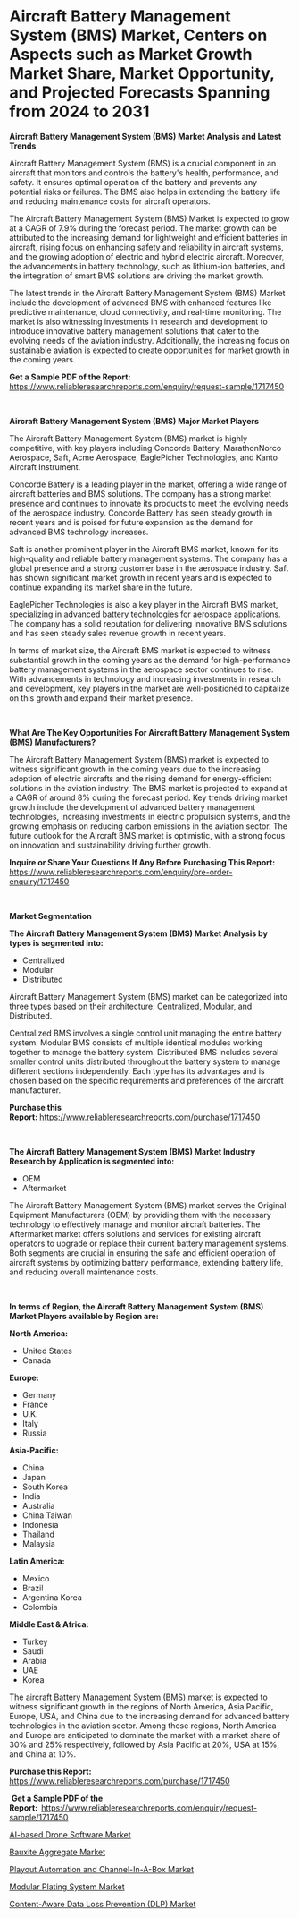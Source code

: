 <p><h1>Aircraft Battery Management System (BMS) Market, Centers on Aspects such as Market Growth Market Share, Market Opportunity, and Projected Forecasts Spanning from 2024 to 2031</h1></p><p><strong>Aircraft Battery Management System (BMS) Market Analysis and Latest Trends</strong></p>
<p><p>Aircraft Battery Management System (BMS) is a crucial component in an aircraft that monitors and controls the battery's health, performance, and safety. It ensures optimal operation of the battery and prevents any potential risks or failures. The BMS also helps in extending the battery life and reducing maintenance costs for aircraft operators.</p><p>The Aircraft Battery Management System (BMS) Market is expected to grow at a CAGR of 7.9% during the forecast period. The market growth can be attributed to the increasing demand for lightweight and efficient batteries in aircraft, rising focus on enhancing safety and reliability in aircraft systems, and the growing adoption of electric and hybrid electric aircraft. Moreover, the advancements in battery technology, such as lithium-ion batteries, and the integration of smart BMS solutions are driving the market growth.</p><p>The latest trends in the Aircraft Battery Management System (BMS) Market include the development of advanced BMS with enhanced features like predictive maintenance, cloud connectivity, and real-time monitoring. The market is also witnessing investments in research and development to introduce innovative battery management solutions that cater to the evolving needs of the aviation industry. Additionally, the increasing focus on sustainable aviation is expected to create opportunities for market growth in the coming years.</p></p>
<p><strong>Get a Sample PDF of the Report:&nbsp;</strong> <a href="https://www.reliableresearchreports.com/enquiry/request-sample/1717450">https://www.reliableresearchreports.com/enquiry/request-sample/1717450</a></p>
<p>&nbsp;</p>
<p><strong>Aircraft Battery Management System (BMS) Major Market Players</strong></p>
<p><p>The Aircraft Battery Management System (BMS) market is highly competitive, with key players including Concorde Battery, MarathonNorco Aerospace, Saft, Acme Aerospace, EaglePicher Technologies, and Kanto Aircraft Instrument.</p><p>Concorde Battery is a leading player in the market, offering a wide range of aircraft batteries and BMS solutions. The company has a strong market presence and continues to innovate its products to meet the evolving needs of the aerospace industry. Concorde Battery has seen steady growth in recent years and is poised for future expansion as the demand for advanced BMS technology increases.</p><p>Saft is another prominent player in the Aircraft BMS market, known for its high-quality and reliable battery management systems. The company has a global presence and a strong customer base in the aerospace industry. Saft has shown significant market growth in recent years and is expected to continue expanding its market share in the future.</p><p>EaglePicher Technologies is also a key player in the Aircraft BMS market, specializing in advanced battery technologies for aerospace applications. The company has a solid reputation for delivering innovative BMS solutions and has seen steady sales revenue growth in recent years.</p><p>In terms of market size, the Aircraft BMS market is expected to witness substantial growth in the coming years as the demand for high-performance battery management systems in the aerospace sector continues to rise. With advancements in technology and increasing investments in research and development, key players in the market are well-positioned to capitalize on this growth and expand their market presence.</p></p>
<p>&nbsp;</p>
<p><strong>What Are The Key Opportunities For Aircraft Battery Management System (BMS) Manufacturers?</strong></p>
<p><p>The Aircraft Battery Management System (BMS) market is expected to witness significant growth in the coming years due to the increasing adoption of electric aircrafts and the rising demand for energy-efficient solutions in the aviation industry. The BMS market is projected to expand at a CAGR of around 8% during the forecast period. Key trends driving market growth include the development of advanced battery management technologies, increasing investments in electric propulsion systems, and the growing emphasis on reducing carbon emissions in the aviation sector. The future outlook for the Aircraft BMS market is optimistic, with a strong focus on innovation and sustainability driving further growth.</p></p>
<p><strong>Inquire or Share Your Questions If Any Before Purchasing This Report:</strong> <a href="https://www.reliableresearchreports.com/enquiry/pre-order-enquiry/1717450">https://www.reliableresearchreports.com/enquiry/pre-order-enquiry/1717450</a></p>
<p>&nbsp;</p>
<p><strong>Market Segmentation</strong></p>
<p><strong>The Aircraft Battery Management System (BMS) Market Analysis by types is segmented into:</strong></p>
<p><ul><li>Centralized</li><li>Modular</li><li>Distributed</li></ul></p>
<p><p>Aircraft Battery Management System (BMS) market can be categorized into three types based on their architecture: Centralized, Modular, and Distributed. </p><p>Centralized BMS involves a single control unit managing the entire battery system. Modular BMS consists of multiple identical modules working together to manage the battery system. Distributed BMS includes several smaller control units distributed throughout the battery system to manage different sections independently. Each type has its advantages and is chosen based on the specific requirements and preferences of the aircraft manufacturer.</p></p>
<p><strong>Purchase this Report:&nbsp;</strong><a href="https://www.reliableresearchreports.com/purchase/1717450">https://www.reliableresearchreports.com/purchase/1717450</a></p>
<p>&nbsp;</p>
<p><strong>The Aircraft Battery Management System (BMS) Market Industry Research by Application is segmented into:</strong></p>
<p><ul><li>OEM</li><li>Aftermarket</li></ul></p>
<p><p>The Aircraft Battery Management System (BMS) market serves the Original Equipment Manufacturers (OEM) by providing them with the necessary technology to effectively manage and monitor aircraft batteries. The Aftermarket market offers solutions and services for existing aircraft operators to upgrade or replace their current battery management systems. Both segments are crucial in ensuring the safe and efficient operation of aircraft systems by optimizing battery performance, extending battery life, and reducing overall maintenance costs.</p></p>
<p>&nbsp;</p>
<p><strong>In terms of Region, the Aircraft Battery Management System (BMS) Market Players available by Region are:</strong></p>
<p>
    <p> <strong> North America: </strong>
        <ul>
            <li>United States</li>
            <li>Canada</li>
        </ul>
        </p> 
    <p> <strong> Europe: </strong>
        <ul>
            <li>Germany</li>
            <li>France</li>
            <li>U.K.</li>
            <li>Italy</li>
            <li>Russia</li>
        </ul>
        </p> 
    <p> <strong> Asia-Pacific: </strong>
        <ul>
            <li>China</li>
            <li>Japan</li>
            <li>South Korea</li>
            <li>India</li>
            <li>Australia</li>
            <li>China Taiwan</li>
            <li>Indonesia</li>
            <li>Thailand</li>
            <li>Malaysia</li>
        </ul>
        </p> 
    <p> <strong> Latin America: </strong>
        <ul>
            <li>Mexico</li>
            <li>Brazil</li>
            <li>Argentina Korea</li>
            <li>Colombia</li>
        </ul>
        </p> 
    <p> <strong> Middle East & Africa: </strong>
        <ul>
            <li>Turkey</li>
            <li>Saudi</li>
            <li>Arabia</li>
            <li>UAE</li>
            <li>Korea</li>
        </ul>
    </p>
    </p>
<p><p>The aircraft Battery Management System (BMS) market is expected to witness significant growth in the regions of North America, Asia Pacific, Europe, USA, and China due to the increasing demand for advanced battery technologies in the aviation sector. Among these regions, North America and Europe are anticipated to dominate the market with a market share of 30% and 25% respectively, followed by Asia Pacific at 20%, USA at 15%, and China at 10%.</p></p>
<p><strong>Purchase this Report: </strong><a href="https://www.reliableresearchreports.com/purchase/1717450">https://www.reliableresearchreports.com/purchase/1717450</a></p>
<p>&nbsp;<strong>Get a Sample PDF of the Report:&nbsp;&nbsp;</strong><a href="https://www.reliableresearchreports.com/enquiry/request-sample/1717450">https://www.reliableresearchreports.com/enquiry/request-sample/1717450</a></p>
<p><strong></strong></p>
<p><p><a href="https://medium.com/@katherineshort5445/ai-based-drone-software-market-share-evolution-and-market-growth-trends-2024-2031-8f76bade9837">AI-based Drone Software Market</a></p><p><a href="https://github.com/sougarounis/Market-Research-Report-List-2/blob/main/bauxite-aggregate-market.md">Bauxite Aggregate Market</a></p><p><a href="https://medium.com/@katherineshort5445/playout-automation-and-channel-in-a-box-market-the-key-to-successful-business-strategy-forecast-4807f0de8cba">Playout Automation and Channel-In-A-Box Market</a></p><p><a href="https://github.com/jj19131/Market-Research-Report-List-1/blob/main/modular-plating-system-market.md">Modular Plating System Market</a></p><p><a href="https://medium.com/@emmyrolfson8689/content-aware-data-loss-prevention-dlp-market-size-and-market-trends-complete-industry-overview-c694b5a8e84f">Content-Aware Data Loss Prevention (DLP) Market</a></p></p>